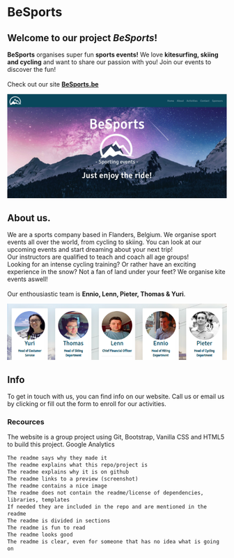 # BeSports

## Welcome to our project *BeSports*!

**BeSports** organises super fun **sports events!**
We love **kitesurfing, skiing and cycling** and want to share our passion with you! Join our events to discover the fun!
<br/>
<br/>
Check out our site **[BeSports.be](https://thomaswillems.github.io/BeSports/)**
<br/>

![Screenshot](home/img/besports.png)

## About us.

We are a sports company based in Flanders, Belgium. We organise sport events all over the world, from cycling to skiing. You can look at our upcoming events and start dreaming about your next trip!
<br/> 
Our instructors are qualified to teach and coach all age groups!
<br/>
Looking for an intense cycling training? Or rather have an exciting experience in the snow? Not a fan of land under your feet? We organise kite events aswell!
<br>
<br>
Our enthousiastic team is **Ennio, Lenn, Pieter, Thomas & Yuri**.

![About](home/img/about.png)

## Info

To get in touch with us, you can find info on our website. Call us or email us by clicking or fill out the form to enroll for our activities. 

### Recources

The website is a group project using Git, Bootstrap, Vanilla CSS and HTML5 to build this project. 
Google Analytics  

    The readme says why they made it
    The readme explains what this repo/project is
    The readme explains why it is on github
    The readme links to a preview (screenshot)
    The readme contains a nice image
    The readme does not contain the readme/license of dependencies, libraries, templates
    If needed they are included in the repo and are mentioned in the readme
    The readme is divided in sections
    The readme is fun to read
    The readme looks good
    The readme is clear, even for someone that has no idea what is going on
